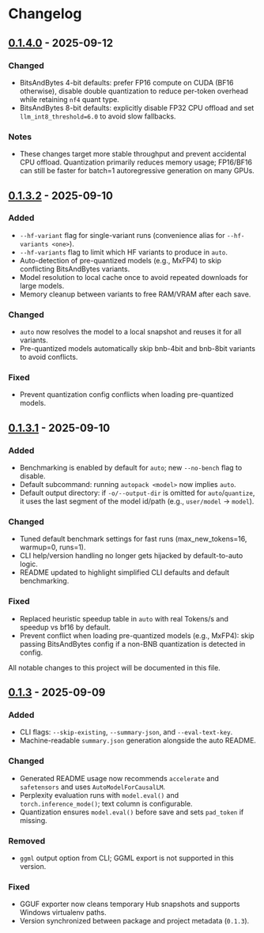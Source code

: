# Changelog

## [0.1.4.0] - 2025-09-12

### Changed
- BitsAndBytes 4-bit defaults: prefer FP16 compute on CUDA (BF16 otherwise), disable double quantization to reduce per-token overhead while retaining `nf4` quant type.
- BitsAndBytes 8-bit defaults: explicitly disable FP32 CPU offload and set `llm_int8_threshold=6.0` to avoid slow fallbacks.

### Notes
- These changes target more stable throughput and prevent accidental CPU offload. Quantization primarily reduces memory usage; FP16/BF16 can still be faster for batch=1 autoregressive generation on many GPUs.

[0.1.4.0]: https://github.com/GranulaVision/autopack/releases/tag/v0.1.4.0

## [0.1.3.2] - 2025-09-10

### Added
- `--hf-variant` flag for single-variant runs (convenience alias for `--hf-variants <one>`).
- `--hf-variants` flag to limit which HF variants to produce in `auto`.
- Auto-detection of pre-quantized models (e.g., MxFP4) to skip conflicting BitsAndBytes variants.
- Model resolution to local cache once to avoid repeated downloads for large models.
- Memory cleanup between variants to free RAM/VRAM after each save.

### Changed
- `auto` now resolves the model to a local snapshot and reuses it for all variants.
- Pre-quantized models automatically skip bnb-4bit and bnb-8bit variants to avoid conflicts.

### Fixed
- Prevent quantization config conflicts when loading pre-quantized models.

[0.1.3.2]: https://github.com/GranulaVision/autopack/releases/tag/v0.1.3.2

## [0.1.3.1] - 2025-09-10

### Added
- Benchmarking is enabled by default for `auto`; new `--no-bench` flag to disable.
- Default subcommand: running `autopack <model>` now implies `auto`.
- Default output directory: if `-o/--output-dir` is omitted for `auto`/`quantize`, it uses the last segment of the model id/path (e.g., `user/model` -> `model`).

### Changed
- Tuned default benchmark settings for fast runs (max_new_tokens=16, warmup=0, runs=1).
- CLI help/version handling no longer gets hijacked by default-to-auto logic.
- README updated to highlight simplified CLI defaults and default benchmarking.

### Fixed
- Replaced heuristic speedup table in `auto` with real Tokens/s and speedup vs bf16 by default.
- Prevent conflict when loading pre-quantized models (e.g., MxFP4): skip passing BitsAndBytes config if a non-BNB quantization is detected in config.

[0.1.3.1]: https://github.com/GranulaVision/autopack/releases/tag/v0.1.3.1

All notable changes to this project will be documented in this file.

## [0.1.3] - 2025-09-09

### Added
- CLI flags: `--skip-existing`, `--summary-json`, and `--eval-text-key`.
- Machine-readable `summary.json` generation alongside the auto README.

### Changed
- Generated README usage now recommends `accelerate` and `safetensors` and uses `AutoModelForCausalLM`.
- Perplexity evaluation runs with `model.eval()` and `torch.inference_mode()`; text column is configurable.
- Quantization ensures `model.eval()` before save and sets `pad_token` if missing.

### Removed
- `ggml` output option from CLI; GGML export is not supported in this version.

### Fixed
- GGUF exporter now cleans temporary Hub snapshots and supports Windows virtualenv paths.
- Version synchronized between package and project metadata (`0.1.3`).

[0.1.3]: https://github.com/GranulaVision/autopack/releases/tag/v0.1.3


